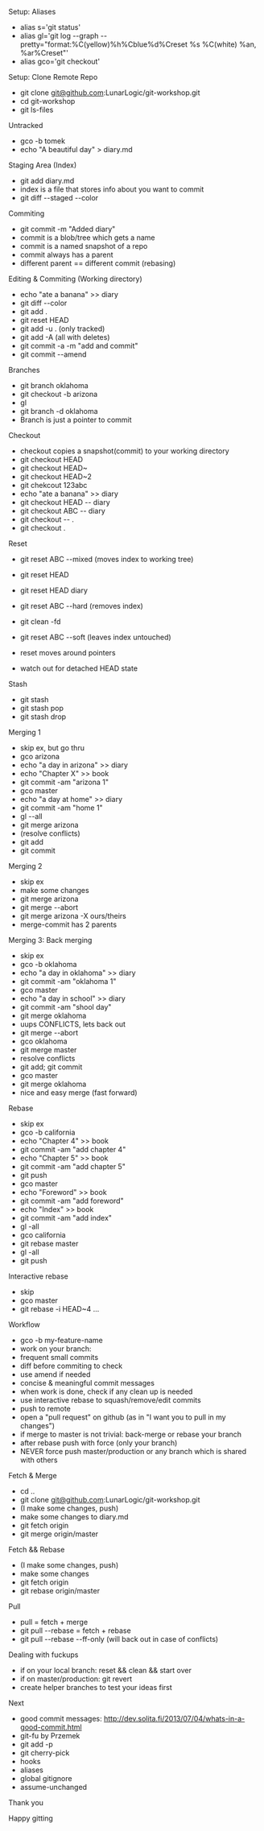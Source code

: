 Setup: Aliases

* alias s='git status'
* alias gl='git log --graph --pretty="format:%C(yellow)%h%Cblue%d%Creset %s %C(white) %an, %ar%Creset"'
* alias gco='git checkout'


Setup: Clone Remote Repo

* git clone git@github.com:LunarLogic/git-workshop.git
* cd git-workshop
* git ls-files


Untracked

* gco -b tomek
* echo "A beautiful day" > diary.md


Staging Area (Index)

* git add diary.md
* index is a file that stores info
  about you want to commit
* git diff --staged --color


Commiting

* git commit -m "Added diary"
* commit is a blob/tree which gets a name
* commit is a named snapshot of a repo
* commit always has a parent
* different parent == different commit (rebasing)


Editing & Commiting (Working directory)

* echo "ate a banana" >> diary
* git diff --color
* git add .
* git reset HEAD
* git add -u . (only tracked)
* git add -A (all with deletes)
* git commit -a -m "add and commit"
* git commit --amend


Branches

* git branch oklahoma
* git checkout -b arizona
* gl
* git branch -d oklahoma
* Branch is just a pointer to commit


Checkout

* checkout copies a snapshot(commit)
  to your working directory
* git checkout HEAD
* git checkout HEAD~
* git checkout HEAD~2
* git chekcout 123abc
* echo "ate a banana" >> diary
* git checkout HEAD -- diary
* git checkout ABC -- diary
* git checkout -- .
* git checkout .


Reset

* git reset ABC --mixed (moves index to working tree)
* git reset HEAD
* git reset HEAD diary

* git reset ABC --hard  (removes index)
* git clean -fd

* git reset ABC --soft  (leaves index untouched)
* reset moves around pointers
* watch out for detached HEAD state


Stash

* git stash
* git stash pop
* git stash drop


Merging 1

* skip ex, but go thru
* gco arizona
* echo "a day in arizona" >> diary
* echo "Chapter X" >> book
* git commit -am "arizona 1"
* gco master
* echo "a day at home" >> diary
* git commit -am "home 1"
* gl --all
* git merge arizona
* (resolve conflicts)
* git add
* git commit


Merging 2

* skip ex
* make some changes
* git merge arizona
* git merge --abort
* git merge arizona -X ours/theirs
* merge-commit has 2 parents


Merging 3: Back merging

* skip ex
* gco -b oklahoma
* echo "a day in oklahoma" >> diary
* git commit -am "oklahoma 1"
* gco master
* echo "a day in school" >> diary
* git commit -am "shool day"
* git merge oklahoma
* uups CONFLICTS, lets back out
* git merge --abort
* gco oklahoma
* git merge master
* resolve conflicts
* git add; git commit
* gco master
* git merge oklahoma
* nice and easy merge (fast forward)


Rebase

* skip ex
* gco -b california
* echo "Chapter 4" >> book
* git commit -am "add chapter 4"
* echo "Chapter 5"  >> book
* git commit -am "add chapter 5"
* git push
* gco master
* echo "Foreword" >> book
* git commit -am "add foreword"
* echo "Index" >> book
* git commit -am "add index"
* gl -all
* gco california
* git rebase master
* gl -all
* git push


Interactive rebase

* skip
* gco master
* git rebase -i HEAD~4
...


Workflow

* gco -b my-feature-name
* work on your branch:
* frequent small commits
* diff before commiting to check
* use amend if needed
* concise & meaningful commit messages
* when work is done, check if any clean up is needed
* use interactive rebase to squash/remove/edit commits
* push to remote
* open a "pull request" on github (as in "I want you to pull in my changes")
* if merge to master is not trivial: back-merge or rebase your branch
* after rebase push with force (only your branch)
* NEVER force push master/production or any branch which is shared with others


Fetch & Merge

* cd ..
* git clone git@github.com:LunarLogic/git-workshop.git
* (I make some changes, push)
* make some changes to diary.md
* git fetch origin
* git merge origin/master


Fetch && Rebase

* (I make some changes, push)
* make some changes
* git fetch origin
* git rebase origin/master


Pull

* pull = fetch + merge
* git pull --rebase = fetch + rebase
* git pull --rebase --ff-only (will back out in case of conflicts)


Dealing with fuckups
* if on your local branch: reset && clean && start over
* if on master/production: git revert
* create helper branches to test your ideas first


Next

* good commit messages:
http://dev.solita.fi/2013/07/04/whats-in-a-good-commit.html
* git-fu by Przemek
* git add -p
* git cherry-pick
* hooks
* aliases
* global gitignore
* assume-unchanged


Thank you

Happy gitting

